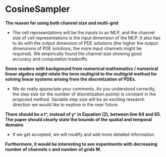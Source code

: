 # CosineSampler


__The reason for using both channel size and multi-grid__
- The cell representations will be the inputs to an MLP, and the channel size of cell representations is the input dimension of the MLP. It also has to do with the output dimension of PDE solutions (the higher the output dimensions of PDE solutions, the more input channels might be required). We empirically found the channel size showing good accuracy and computation tradeoffs.

__Some readers with background from numerical mathematics / numerical linear algebra might relate the term multigrid to the multigrid method for solving linear systems arising from the discretization of PDEs.__
- We do really appreciate your comments. As you understood correctly, the step size (or the number of discretization points) is constant in the proposed method. Variable step size will be an exciting research direction we would like to explore in the near future. 

__There should be a t^, instead of y^ in Equation (2), between line 64 and 65. The paper should clearly state the bounds of the spatial and temporal domains__
- If we get accepted, we will modify and add more detailed information.

__Furthermore, it would be interesting to see experiments with decreasing number of channels c and number of grids M.__
